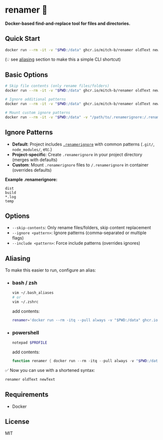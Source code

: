 # renamer 🔀

**Docker-based find-and-replace tool for files and directories.**

## Quick Start

```bash
docker run --rm -it -v "$PWD:/data" ghcr.io/mitch-b/renamer oldText newText
```

(💡 see [aliasing](#aliasing) section to make this a simple CLI shortcut)

## Basic Options

```bash
# Skip file contents (only rename files/folders)
docker run --rm -it -v "$PWD:/data" ghcr.io/mitch-b/renamer oldText newText --skip-contents

# Ignore additional patterns
docker run --rm -it -v "$PWD:/data" ghcr.io/mitch-b/renamer oldText newText --ignore "dist,build"

# Mount custom ignore patterns
docker run --rm -it -v "$PWD:/data" -v "/path/to/.renamerignore:/.renamerignore" ghcr.io/mitch-b/renamer oldText newText
```

## Ignore Patterns

- **Default**: Project includes [`.renamerignore`](./.renamerignore) with common patterns (`.git/`, `node_modules/`, etc.)
- **Project-specific**: Create `.renamerignore` in your project directory (merges with defaults)
- **Custom**: Mount `.renamerignore` files to `/.renamerignore` in container (overrides defaults)

**Example .renamerignore:**
```
dist
build
*.log
temp
```

## Options

- `--skip-contents`: Only rename files/folders, skip content replacement
- `--ignore <pattern>`: Ignore patterns (comma-separated or multiple flags)
- `--include <pattern>`: Force include patterns (overrides ignores)

## Aliasing

To make this easier to run, configure an alias:

* ### bash / zsh

    ```bash
    vim ~/.bash_aliases
    # or
    vim ~/.zshrc
    ```

    add contents:

    ```bash
    renamer='docker run --rm -itq --pull always -v "$PWD:/data" ghcr.io/mitch-b/renamer'
    ```

* ### powershell

    ```powershell
    notepad $PROFILE
    ```

    add contents:

    ```powershell
    function renamer { docker run --rm -itq --pull always -v "$PWD:/data" ghcr.io/mitch-b/renamer $args }
    ```

✅ Now you can use with a shortened syntax:

```bash
renamer oldText newText
```

## Requirements

- Docker

## License

MIT
